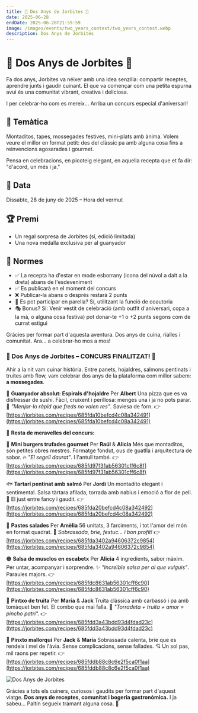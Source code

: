 ```yaml
---
title: 🥂 Dos Anys de Jorbites 🥂
date: 2025-06-28
endDate: 2025-06-28T21:59:59
image: /images/events/two_years_contest/two_years_contest.webp
description: Dos Anys de Jorbites
---
```


# 🥂 Dos Anys de Jorbites 🥂

Fa dos anys, Jorbites va néixer amb una idea senzilla: compartir receptes, aprendre junts i gaudir cuinant. El que va començar com una petita espurna avui és una comunitat vibrant, creativa i deliciosa.

I per celebrar-ho com es mereix... Arriba un concurs especial d'aniversari!

## 🧁 Temàtica

Montaditos, tapes, mossegades festives, mini-plats amb ànima. Volem veure el millor en format petit: des del clàssic pa amb alguna cosa fins a reinvencions agosarades i gourmet.

Pensa en celebracions, en picoteig elegant, en aquella recepta que et fa dir: "d'acord, un més i ja."

## 📆 Data

Dissabte, 28 de juny de 2025 – Hora del vermut

## 🏆 Premi
- Un regal sorpresa de Jorbites (sí, edició limitada)
- Una nova medalla exclusiva per al guanyador

## 📌 Normes
- ✅ La recepta ha d'estar en mode esborrany (icona del núvol a dalt a la dreta) abans de l'esdeveniment
- ✅ Es publicarà en el moment del concurs
- ❌ Publicar-la abans o després restarà 2 punts
- 👫 Es pot participar en parella? Sí, utilitzant la funció de coautoria
- 🎭 Bonus? Sí: Venir vestit de celebració (amb outfit d'aniversari, copa a la mà, o alguna cosa festiva) pot donar-te +1 o +2 punts segons com de currat estigui

Gràcies per formar part d'aquesta aventura. Dos anys de cuina, rialles i comunitat. Ara... a celebrar-ho mos a mos!


### 🥂 Dos Anys de Jorbites – CONCURS FINALITZAT! 🥂

Ahir a la nit vam cuinar història. Entre panets, hojaldres, salmons pentinats i truites amb flow, vam celebrar dos anys de la plataforma com millor sabem: **a mossegades**.


🥇 **Guanyador absolut: Espirals d'hojaldre**
Per **Albert**
Una pizza que es va disfressar de sushi. Fàcil, cruixent i perillosa: menges una i ja no pots parar.
📸 *"Menjar-lo ràpid que freds no valen res"*. Saviesa de forn.
👉 [https://jorbites.com/recipes/685fda10befcd4c08a342491](https://jorbites.com/recipes/685fda10befcd4c08a342491)

🥈 **Resta de meravelles del concurs:**

🍔 **Mini burgers trufades gourmet**
Per **Raúl** & **Alicia**
Més que montaditos, són petites obres mestres. Formatge fondut, ous de guatlla i arquitectura de sabor.
🔥 *"El segell daurat"*. I l'antull també.
👉 [https://jorbites.com/recipes/685fd97f31ab56301cff6c8f](https://jorbites.com/recipes/685fd97f31ab56301cff6c8f)

🐟 **Tartarí pentinat amb salmó**
Per **Jordi**
Un montadito elegant i sentimental. Salsa tàrtara afilada, torrada amb nabius i emoció a flor de pell.
💅 El just entre fancy i gaudit.
👉 [https://jorbites.com/recipes/685fda20befcd4c08a342492](https://jorbites.com/recipes/685fda20befcd4c08a342492)

🥐 **Pastes salades**
Per **Amèlia**
56 unitats, 3 farciments, i tot l'amor del món en format quadrat.
🎯 *Sobrassada, brie, festuc… i bon profit!*
👉 [https://jorbites.com/recipes/685fda3402a94606372c9854](https://jorbites.com/recipes/685fda3402a94606372c9854)

🟠 **Salsa de musclos en escabetx**
Per **Alicia**
4 ingredients, sabor màxim. Per untar, acompanyar i sorprendre.
✨ *"Increïble salsa per al que vulguis"*. Paraules majors.
👉 [https://jorbites.com/recipes/685fdc8631ab56301cff6c90](https://jorbites.com/recipes/685fdc8631ab56301cff6c90)

🥔 **Pintxo de truita**
Per **María** & **Jack**
Truita clàssica amb carbassó i pa amb tomàquet ben fet. El combo que mai falla.
🍳 *"Torradeta + truita + amor = pincho patri".*
👉 [https://jorbites.com/recipes/685fdd3a43bdd93d4fdad23c](https://jorbites.com/recipes/685fdd3a43bdd93d4fdad23c)

🍯 **Pinxto mallorquí**
Per **Jack** & **María**
Sobrassada calenta, brie que es rendeix i mel de l'àvia. Sense complicacions, sense fallades.
💘 Un sol pas, mil raons per repetir.
👉 [https://jorbites.com/recipes/685fddb88c8c6e2f5ca0f1aa](https://jorbites.com/recipes/685fddb88c8c6e2f5ca0f1aa)

![Dos Anys de Jorbites](/images/events/two_years_contest/two_years_photo.webp)

Gràcies a tots els cuiners, curiosos i gaudits per formar part d'aquest viatge.
**Dos anys de receptes, comunitat i bogeria gastronòmica.**
I ja sabeu... Paltín segueix tramant alguna cosa. 🐉
